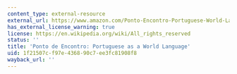 ```yaml
---
content_type: external-resource
external_url: https://www.amazon.com/Ponto-Encontro-Portuguese-World-Language/dp/0205782760
has_external_license_warning: true
license: https://en.wikipedia.org/wiki/All_rights_reserved
status: ''
title: 'Ponto de Encontro: Portuguese as a World Language'
uid: 1f21507c-f97e-4368-90c7-ee3fc81908f8
wayback_url: ''
---
```


